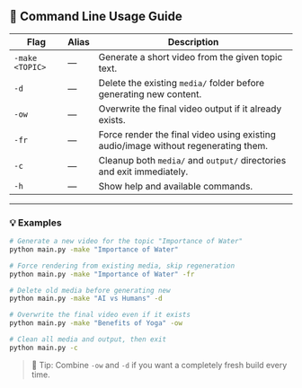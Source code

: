 ## 🚀 Command Line Usage Guide

| Flag               | Alias | Description                                                                 |
|--------------------|-------|-----------------------------------------------------------------------------|
| `-make <TOPIC>`    | —     | Generate a short video from the given topic text.                          |
| `-d`               | —     | Delete the existing `media/` folder before generating new content.         |
| `-ow`              | —     | Overwrite the final video output if it already exists.                     |
| `-fr`              | —     | Force render the final video using existing audio/image without regenerating them. |
| `-c`               | —     | Cleanup both `media/` and `output/` directories and exit immediately.      |
| `-h`               | —     | Show help and available commands.                                          |

---

### 💡 Examples

```bash
# Generate a new video for the topic "Importance of Water"
python main.py -make "Importance of Water"

# Force rendering from existing media, skip regeneration
python main.py -make "Importance of Water" -fr

# Delete old media before generating new
python main.py -make "AI vs Humans" -d

# Overwrite the final video even if it exists
python main.py -make "Benefits of Yoga" -ow

# Clean all media and output, then exit
python main.py -c
```

> 📝 Tip: Combine `-ow` and `-d` if you want a completely fresh build every time.
